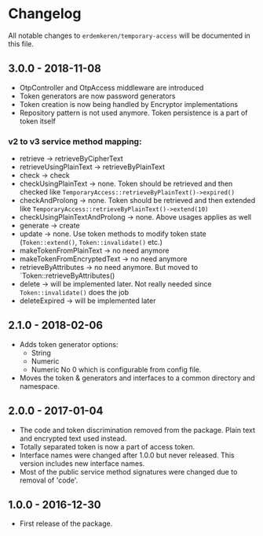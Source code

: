 # Changelog

All notable changes to `erdemkeren/temporary-access` will be documented in this file.

## 3.0.0 - 2018-11-08

- OtpController and OtpAccess middleware are introduced
- Token generators are now password generators
- Token creation is now being handled by Encryptor implementations
- Repository pattern is not used anymore. Token persistence is a part of token itself

### v2 to v3 service method mapping:

- retrieve -> retrieveByCipherText
- retrieveUsingPlainText -> retrieveByPlainText
- check -> check
- checkUsingPlainText -> none. Token should be retrieved and then checked like `TemporaryAccess::retrieveByPlainText()->expired()`
- checkAndProlong -> none. Token should be retrieved and then extended like `TemporaryAccess::retrieveByPlainText()->extend(10)`
- checkUsingPlainTextAndProlong -> none. Above usages applies as well
- generate -> create
- update -> none. Use token methods to modify token state (`Token::extend()`, `Token::invalidate()` etc.)
- makeTokenFromPlainText -> no need anymore
- makeTokenFromEncryptedText -> no need anymore
- retrieveByAttributes -> no need anymore. But moved to `Token::retrieveByAttributes()
- delete -> will be implemented later. Not really needed since `Token::invalidate()` does the job
- deleteExpired -> will be implemented later

## 2.1.0 - 2018-02-06

- Adds token generator options:
    - String
    - Numeric
    - Numeric No 0
  which is configurable from config file.
- Moves the token & generators and interfaces to a common directory and namespace.

## 2.0.0 - 2017-01-04

- The code and token discrimination removed from the package. Plain text and encrypted text used instead.
- Totally separated token is now a part of access token.
- Interface names were changed after 1.0.0 but never released. This version includes new interface names.
- Most of the public service method signatures were changed due to removal of 'code'.

## 1.0.0 - 2016-12-30

- First release of the package.
